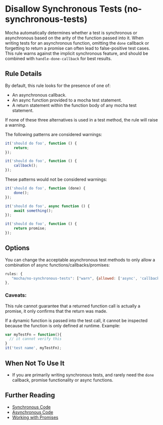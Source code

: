 # Disallow Synchronous Tests (no-synchronous-tests)

Mocha automatically determines whether a test is synchronous or asynchronous based on the arity of the function passed into it. When writing tests for an asynchronous function, omitting the `done` callback or forgetting to return a promise can often lead to false-positive test cases. This rule warns against the implicit synchronous feature, and should be combined with `handle-done-callback` for best results.

## Rule Details

By default, this rule looks for the presence of one of:

- An asynchronous callback.
- An async function provided to a mocha test statement.
- A return statement within the function body of any mocha test statement.

If none of these three alternatives is used in a test method, the rule will raise a warning.

The following patterns are considered warnings:

```js
it('should do foo', function () {
    return;
});

it('should do foo', function () {
    callback();
});
```

These patterns would not be considered warnings:

```js
it('should do foo', function (done) {
    done();
});

it('should do foo', async function () {
    await something();
});

it('should do foo', function () {
    return promise;
});
```

## Options

You can change the acceptable asynchronous test methods to only allow a combination of async functions/callbacks/promises:

```js
rules: {
   "mocha/no-synchronous-tests": ["warn", {allowed: ['async', 'callback', 'promise']}]
},
```

### Caveats:

This rule cannot guarantee that a returned function call is actually a promise, it only confirms that the return was made.

If a dynamic function is passed into the test call, it cannot be inspected because the function is only defined at runtime. Example:

```js
var myTestFn = function(){
  // it cannot verify this
}
it('test name', myTestFn);
```

## When Not To Use It

* If you are primarily writing synchronous tests, and rarely need the `done` callback, promise functionality or async functions.

## Further Reading

* [Synchronous Code](http://mochajs.org/#synchronous-code)
* [Asynchronous Code](http://mochajs.org/#asynchronous-code)
* [Working with Promises](http://mochajs.org/#working-with-promises)
